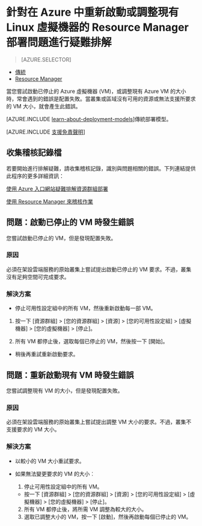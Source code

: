 <properties
   pageTitle="VM 重新啟動或調整大小的問題 | Microsoft Azure"
   description="針對在 Azure 中重新啟動或調整現有 Linux 虛擬機器的 Resource Manager 部署問題進行疑難排解"
   services="virtual-machines"
   documentationCenter=""
   authors="delhan"
   manager="felixwu"
   editor=""
   tags="top-support-issue"/>

<tags
   ms.service="virtual-machines"
   ms.topic="support-article"
   ms.tgt_pltfrm="virtual-machines"
   ms.devlang="na"
   ms.workload="required"
   ms.date="04/28/2016"
   ms.author="delhan"/>

# 針對在 Azure 中重新啟動或調整現有 Linux 虛擬機器的 Resource Manager 部署問題進行疑難排解

> [AZURE.SELECTOR]
- [傳統](../articles/virtual-machines/virtual-machines-linux-classic-restart-resize-error-troubleshooting.md)
- [Resource Manager](../articles/virtual-machines/virtual-machines-linux-arm-restart-resize-error-troubleshooting.md)

當您嘗試啟動已停止的 Azure 虛擬機器 (VM)，或調整現有 Azure VM 的大小時，常會遇到的錯誤是配置失敗。當叢集或區域沒有可用的資源或無法支援所要求的 VM 大小，就會產生此錯誤。

[AZURE.INCLUDE [learn-about-deployment-models](../../includes/learn-about-deployment-models-rm-include.md)]傳統部署模型。

[AZURE.INCLUDE [支援免責聲明](../../includes/support-disclaimer.md)]

## 收集稽核記錄檔

若要開始進行排解疑難，請收集稽核記錄，識別與問題相關的錯誤。下列連結提供此程序的更多詳細資訊：

[使用 Azure 入口網站疑難排解資源群組部署](../resource-manager-troubleshoot-deployments-portal.md)

[使用 Resource Manager 來稽核作業](../resource-group-audit.md)

## 問題：啟動已停止的 VM 時發生錯誤

您嘗試啟動已停止的 VM，但是發現配置失敗。

### 原因

必須在架設雲端服務的原始叢集上嘗試提出啟動已停止的 VM 要求。不過，叢集沒有足夠空間可完成要求。

### 解決方案

*	停止可用性設定組中的所有 VM，然後重新啟動每一部 VM。

  1. 按一下 [資源群組] > [您的資源群組] > [資源] > [您的可用性設定組] > [虛擬機器] > [您的虛擬機器] > [停止]。

  2. 所有 VM 都停止後，選取每個已停止的 VM，然後按一下 [開始]。

*	稍後再重試重新啟動要求。

## 問題：重新啟動現有 VM 時發生錯誤

您嘗試調整現有 VM 的大小，但是發現配置失敗。

### 原因

必須在架設雲端服務的原始叢集上嘗試提出調整 VM 大小的要求。不過，叢集不支援要求的 VM 大小。

### 解決方案

* 以較小的 VM 大小重試要求。

* 如果無法變更要求的 VM 的大小︰

  1. 停止可用性設定組中的所有 VM。
  
    * 按一下 [資源群組] > [您的資源群組] > [資源] > [您的可用性設定組] > [虛擬機器] > [您的虛擬機器] > [停止]。

  2. 所有 VM 都停止後，將所需 VM 調整為較大的大小。
  3. 選取已調整大小的 VM，按一下 [啟動]，然後再啟動每個已停止的 VM。

<!---HONumber=AcomDC_0511_2016-->